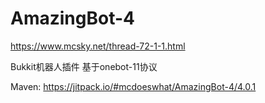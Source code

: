 # AmazingBot-4
https://www.mcsky.net/thread-72-1-1.html

Bukkit机器人插件
基于onebot-11协议

Maven: https://jitpack.io/#mcdoeswhat/AmazingBot-4/4.0.1
